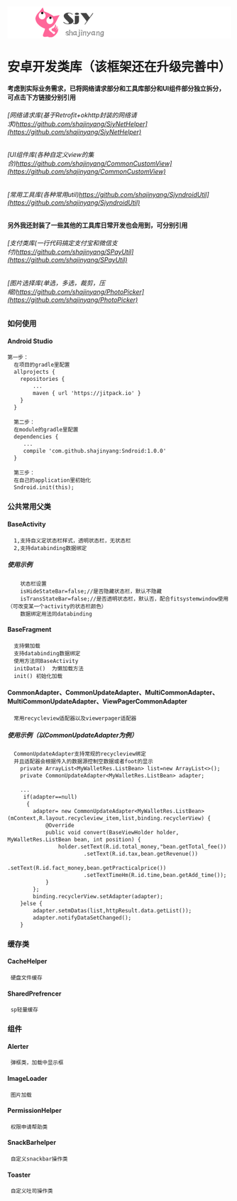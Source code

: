 
![](sjylogo.png)
# 安卓开发类库（该框架还在升级完善中）
####  考虑到实际业务需求，已将网络请求部分和工具库部分和UI组件部分独立拆分，可点击下方链接分别引用
###### [网络请求库(基于Retrofit+okhttp封装的网络请求)https://github.com/shajinyang/SjyNetHelper](https://github.com/shajinyang/SjyNetHelper)
###### [UI组件库(各种自定义view的集合)https://github.com/shajinyang/CommonCustomView](https://github.com/shajinyang/CommonCustomView)
###### [常用工具库(各种常用util)https://github.com/shajinyang/SjyndroidUtil](https://github.com/shajinyang/SjyndroidUtil)

#### 另外我还封装了一些其他的工具库日常开发也会用到，可分别引用
###### [支付类库(一行代码搞定支付宝和微信支付)https://github.com/shajinyang/SPayUtil](https://github.com/shajinyang/SPayUtil)
###### [图片选择库(单选，多选，裁剪，压缩)https://github.com/shajinyang/PhotoPicker](https://github.com/shajinyang/PhotoPicker)



### 如何使用

#### Android Studio
    第一步：
      在项目的gradle里配置
      allprojects {
        repositories {
            ...
            maven { url 'https://jitpack.io' }
        }
      }

      第二步：
      在module的gradle里配置
      dependencies {
         ...
      	 compile 'com.github.shajinyang:Sndroid:1.0.0'
      }

      第三步：
      在自己的application里初始化
      Sndroid.init(this);



### 公共常用父类
####  BaseActivity
      1,支持自义定状态栏样式，透明状态栏，无状态栏
      2,支持databinding数据绑定
##### 使用示例
        状态栏设置
        isHideStateBar=false;//是否隐藏状态栏，默认不隐藏
        isTransStateBar=false;//是否透明状态栏，默认否，配合fitsystemwindow使用（可改变某一个activity的状态栏颜色）
        数据绑定用法同databinding

#### BaseFragment
      支持懒加载
      支持databinding数据绑定
      使用方法同BaseActivity
      initData()  为懒加载方法
      init() 初始化加载

#### CommonAdapter、CommonUpdateAdapter、MultiCommonAdapter、MultiCommonUpdateAdapter、ViewPagerCommonAdapter
      常用recycleview适配器以及viewerpager适配器

##### 使用示例（以CommonUpdateAdapter为例）
      CommonUpdateAdapter支持常规的recycleview绑定
      并且适配器会根据传入的数据源控制空数据或者foot的显示
        private ArrayList<MyWalletRes.ListBean> list=new ArrayList<>();
        private CommonUpdateAdapter<MyWalletRes.ListBean> adapter;

        ...
         if(adapter==null)
          {
            adapter= new CommonUpdateAdapter<MyWalletRes.ListBean>(mContext,R.layout.recycleview_item,list,binding.recyclerView) {
                @Override
                public void convert(BaseViewHolder holder, MyWalletRes.ListBean bean, int position) {
                    holder.setText(R.id.total_money,"bean.getTotal_fee())
                            .setText(R.id.tax,bean.getRevenue())
                            .setText(R.id.fact_money,bean.getPracticalprice())
                            .setTextTimeHm(R.id.time,bean.getAdd_time());
                }
            };
            binding.recyclerView.setAdapter(adapter);
        }else {
            adapter.setmDatas(list,httpResult.data.getList());
            adapter.notifyDataSetChanged();
        }

### 缓存类
#### CacheHelper
     硬盘文件缓存

#### SharedPrefrencer
     sp轻量缓存

### 组件
#### Alerter
     弹框类，加载中显示框

#### ImageLoader
     图片加载

#### PermissionHelper
     权限申请帮助类

#### SnackBarhelper
     自定义snackbar操作类

#### Toaster
     自定义吐司操作类















